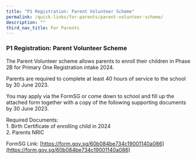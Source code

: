 ```yaml
---
title: "P1 Registration: Parent Volunteer Scheme"
permalink: /quick-links/for-parents/parent-volunteer-scheme/
description: ""
third_nav_title: For Parents
---
```

### **P1 Registration: Parent Volunteer Scheme**
The Parent Volunteer scheme allows parents to enroll their children in Phase 2B for Primary One Registration intake 2024.

Parents are required to complete at least 40 hours of service to the school by 30 June 2023. 

You may apply via the FormSG or come down to school and fill up the attached form together with a copy of the following supporting documents by 30 June 2023. 

Required Documents:<br>
1\. Birth Certificate of enrolling child in 2024<br>
2\. Parents NRIC

FormSG Link:&nbsp;[https://form.gov.sg/60b084be734c19001140a086](https://form.gov.sg/60b084be734c19001140a086)
